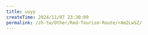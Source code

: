 ```yaml
---
title: uuyy
createTime: 2024/11/07 23:30:09
permalink: /zh-tw/Other/Red-Tourism-Route/rAm2LwSZ/
---
```


